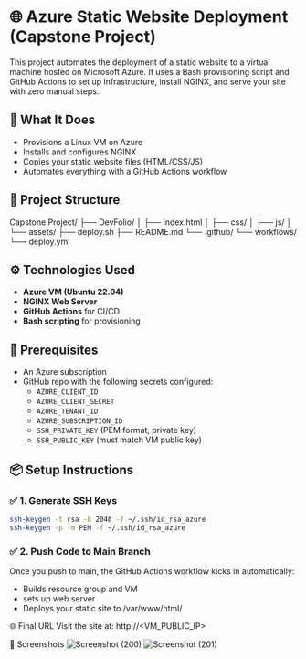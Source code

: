 # 🌐 Azure Static Website Deployment (Capstone Project)

This project automates the deployment of a static website to a virtual machine hosted on Microsoft Azure. It uses a Bash provisioning script and GitHub Actions to set up infrastructure, install NGINX, and serve your site with zero manual steps.

## 🚀 What It Does
- Provisions a Linux VM on Azure
- Installs and configures NGINX
- Copies your static website files (HTML/CSS/JS)
- Automates everything with a GitHub Actions workflow

## 📁 Project Structure

Capstone Project/
├── DevFolio/
│   ├── index.html
│   ├── css/
│   ├── js/
│   └── assets/
├── deploy.sh
├── README.md
└── .github/
    └── workflows/
        └── deploy.yml

## ⚙️ Technologies Used

- **Azure VM (Ubuntu 22.04)**
- **NGINX Web Server**
- **GitHub Actions** for CI/CD
- **Bash scripting** for provisioning


## 🔧 Prerequisites
- An Azure subscription
- GitHub repo with the following secrets configured:
  - `AZURE_CLIENT_ID`
  - `AZURE_CLIENT_SECRET`
  - `AZURE_TENANT_ID`
  - `AZURE_SUBSCRIPTION_ID`
  - `SSH_PRIVATE_KEY` (PEM format, private key)
  - `SSH_PUBLIC_KEY` (must match VM public key)

## 📦 Setup Instructions

### ✅ 1. Generate SSH Keys
  ```bash
  ssh-keygen -t rsa -b 2048 -f ~/.ssh/id_rsa_azure
  ssh-keygen -p -m PEM -f ~/.ssh/id_rsa_azure
  ```
### ✅ 2. Push Code to Main Branch
Once you push to main, the GitHub Actions workflow kicks in automatically:
- Builds resource group and VM
- sets up web server
- Deploys your static site to /var/www/html/

🌐 Final URL
Visit the site at: http://<VM_PUBLIC_IP>

📸 Screenshots
![Screenshot (200)](https://github.com/user-attachments/assets/ef68c1b8-897c-4cc5-a74f-07e0fe9053a8)
![Screenshot (201)](https://github.com/user-attachments/assets/c6df656e-42b4-4f54-a331-2702bf6e4b04)


